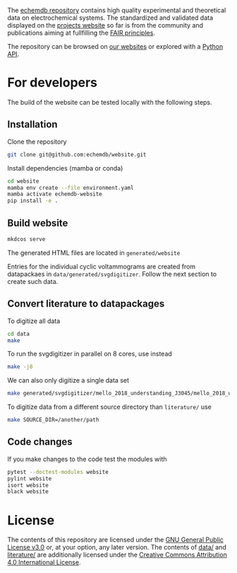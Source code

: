 The [echemdb repository](https://github.com/echemdb/website) contains high
quality experimental and theoretical data on electrochemical systems. The
standardized and validated data displayed on the [projects
website](https://echemdb.github.io/website/) so far is from the community and
publications aiming at fullfilling the [FAIR
principles](https://www.go-fair.org/fair-principles/).

The repository can be browsed on [our
websites](https://echemdb.github.io/website/) or explored with a [Python
API](https://github.com/echemdb/echemdb).

# For developers

The build of the website can be tested locally with the following steps.

## Installation

Clone the repository

```sh
git clone git@github.com:echemdb/website.git
```

Install dependencies (mamba or conda)

```sh
cd website
mamba env create --file environment.yaml
mamba activate echemdb-website
pip install -e .
```

## Build website

```sh
mkdcos serve
```

The generated HTML files are located in `generated/website`

Entries for the individual cyclic voltammograms are created from datapackaes in `data/generated/svgdigitizer`. Follow the next section to create such data.

## Convert literature to datapackages

To digitize all data

```sh
cd data
make
```

To run the svgdigitizer in parallel on 8 cores, use instead

```sh
make -j8
```

We can also only digitize a single data set

```sh
make generated/svgdigitizer/mello_2018_understanding_J3045/mello_2018_understanding_J3045_p1_f1H_black.csv
```

To digitize data from a different source directory than
`literature/` use

```sh
make SOURCE_DIR=/another/path
```

## Code changes

If you make changes to the code test the modules with

```sh
pytest --doctest-modules website
pylint website
isort website
black website
```

# License

The contents of this repository are licensed under the [GNU General Public
License v3.0](./LICENSE) or, at your option, any later version.  The contents
of [data/](./data/) and [literature/](./literature/) are additionally licensed
under the [Creative Commons Attribution 4.0 International
License](https://creativecommons.org/licenses/by/4.0/).

